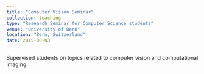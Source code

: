 ```yaml
---
title: "Computer Vision Seminar"
collection: teaching
type: "Research Seminar for Computer Science students"
venue: "University of Bern"
location: "Bern, Switzerland"
date: 2015-08-03
---
```


Supervised students on topics related to computer vision and computational imaging.
